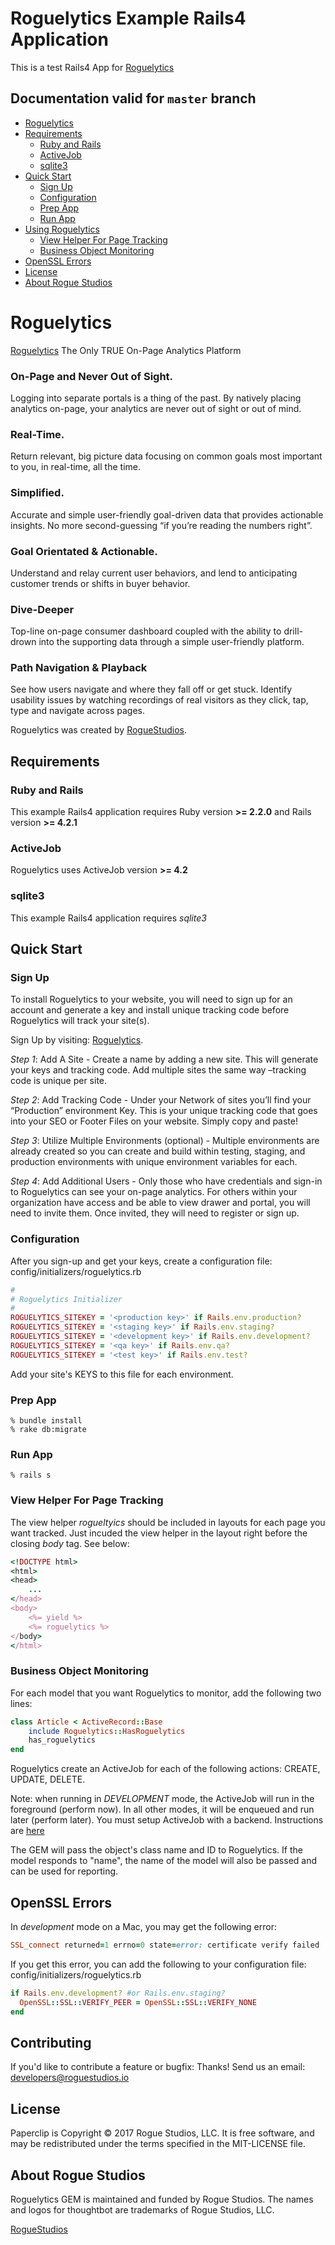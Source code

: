 Roguelytics Example Rails4 Application
======================================

This is a test Rails4 App for [Roguelytics](https://www.roguelytics.com)


## Documentation valid for `master` branch

- [Roguelytics](#roguelytics)
- [Requirements](#requirements)
  - [Ruby and Rails](#ruby-and-rails)
  - [ActiveJob](#activejob)
  - [sqlite3](#sqlite3)
- [Quick Start](#quick-start)
  - [Sign Up](#sign-up)
  - [Configuration](#configuration)
  - [Prep App](#prep-app)
  - [Run App](#run-app)
- [Using Roguelytics](#using-roguelytics)
  - [View Helper For Page Tracking](#view-helper-for-page-tracking)
  - [Business Object Monitoring](#business-object-monitoring)
- [OpenSSL Errors](#openssl-errors)
- [License](#license)
- [About Rogue Studios](#about-rogue-studios)


Roguelytics
===========

[Roguelytics](https://www.roguelytics.com?utm_source=github) The Only TRUE On-Page Analytics Platform

### On-Page and Never Out of Sight. 
Logging into separate portals is a thing of the past. By natively placing analytics on-page, your analytics are never out of sight or out of mind. 

### Real-Time. 
Return relevant, big picture data focusing on common goals most important to you, in real-time, all the time. 

### Simplified. 
Accurate and simple user-friendly goal-driven data that provides actionable insights. No more second-guessing “if you’re reading the numbers right”.

### Goal Orientated & Actionable. 
Understand and relay current user behaviors, and lend to anticipating customer trends or shifts in buyer behavior.

### Dive-Deeper
Top-line on-page consumer dashboard coupled with the ability to drill-drown into the supporting data through a simple user-friendly platform.

### Path Navigation & Playback
See how users navigate and where they fall off or get stuck. Identify usability issues by watching recordings of real visitors as they click, tap, type and navigate across pages.

Roguelytics was created by [RogueStudios](https://www.roguestudios.com?utm_source=github).

Requirements
------------

### Ruby and Rails

This example Rails4 application requires Ruby version **>= 2.2.0** and Rails version **>= 4.2.1**

### ActiveJob

Roguelytics uses ActiveJob version **>= 4.2**

### sqlite3

This example Rails4 application requires *sqlite3*

Quick Start
-----------

### Sign Up

To install Roguelytics to your website, you will need to sign up for an account and generate a key and install unique tracking code before Roguelytics will track your site(s).

Sign Up by visiting: [Roguelytics](https://www.roguelytics.com/sign_up?utm_source=github).

*Step 1*: Add A Site - Create a name by adding a new site. This will generate your keys and tracking code. Add multiple sites the same way –tracking code is unique per site.

*Step 2*: Add Tracking Code - Under your Network of sites you’ll find your “Production” environment Key. This is your unique tracking code that goes into your SEO or Footer Files on your website. Simply copy and paste! 

*Step 3*: Utilize Multiple Environments (optional) - Multiple environments are already created so you can create and build within testing, staging, and production environments with unique environment variables for each.

*Step 4*: Add Additional Users -  Only those who have credentials and sign-in to Roguelytics can see your on-page analytics. For others within your organization have access and be able to view drawer and portal, you will need to invite them. Once invited, they will need to register or sign up. 


### Configuration

After you sign-up and get your keys, create a configuration file: config/initializers/roguelytics.rb

```ruby
#
# Roguelytics Initializer
#
ROGUELYTICS_SITEKEY = '<production key>' if Rails.env.production?
ROGUELYTICS_SITEKEY = '<staging key>' if Rails.env.staging?
ROGUELYTICS_SITEKEY = '<development key>' if Rails.env.development?
ROGUELYTICS_SITEKEY = '<qa key>' if Rails.env.qa?
ROGUELYTICS_SITEKEY = '<test key>' if Rails.env.test?
```

Add your site's KEYS to this file for each environment.

### Prep App

```
% bundle install
% rake db:migrate
```

### Run App

```
% rails s
```

### View Helper For Page Tracking

The view helper *rogueltyics* should be included in layouts for each page you want tracked. Just incuded the view helper in the layout right before the closing *body* tag. See below:

```ruby
<!DOCTYPE html>
<html>
<head>
	...
</head>
<body>
	<%= yield %>
	<%= roguelytics %>
</body>
</html>
```

### Business Object Monitoring

For each model that you want Roguelytics to monitor, add the following two lines:

```ruby
class Article < ActiveRecord::Base
	include Roguelytics::HasRoguelytics
	has_roguelytics
end
```

Roguelytics create an ActiveJob for each of the following actions: CREATE, UPDATE, DELETE. 

Note: when running in *DEVELOPMENT* mode, the ActiveJob will run in the foreground (perform now). In all other modes, it will be enqueued and run later (perform later). You must setup ActiveJob with a backend. Instructions are [here](http://edgeguides.rubyonrails.org/active_job_basics.html)

The GEM will pass the object's class name and ID to Roguelytics. If the model responds to "name", the name of the model will also be passed and can be used for reporting.

OpenSSL Errors
--------------

In *development* mode on a Mac, you may get the following error:


```ruby
SSL_connect returned=1 errno=0 state=error: certificate verify failed
```

If you get this error, you can add the following to your configuration file: config/initializers/roguelytics.rb

```ruby
if Rails.env.development? #or Rails.env.staging?
  OpenSSL::SSL::VERIFY_PEER = OpenSSL::SSL::VERIFY_NONE 
end
```

Contributing
------------

If you'd like to contribute a feature or bugfix: Thanks! Send us an email: developers@roguestudios.io


License
-------

Paperclip is Copyright © 2017 Rogue Studios, LLC. It is free software, and may be
redistributed under the terms specified in the MIT-LICENSE file.

About Rogue Studios
-------------------

Roguelytics GEM is maintained and funded by Rogue Studios.
The names and logos for thoughtbot are trademarks of Rogue Studios, LLC.

[RogueStudios](https://www.roguestudios.com?utm_source=github)


